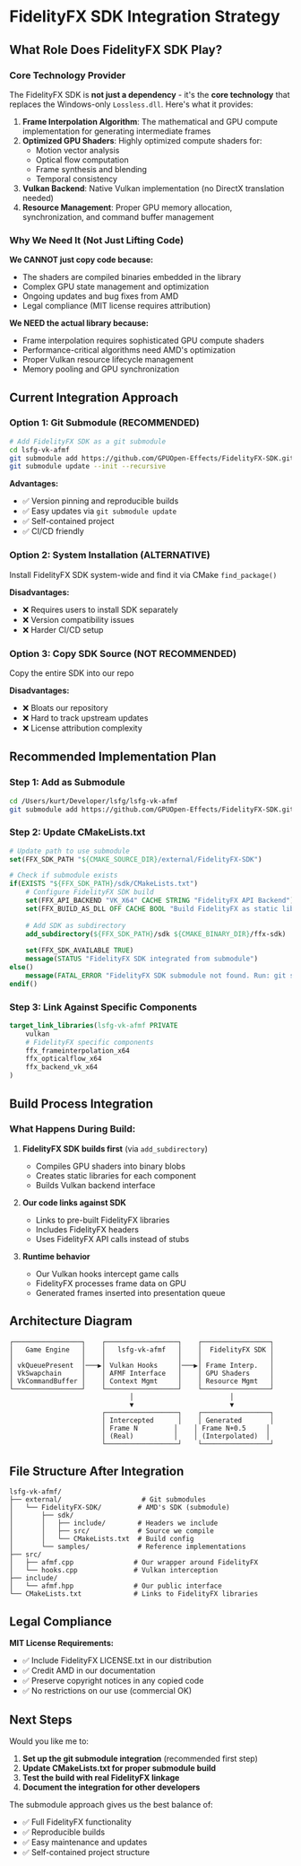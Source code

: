 # FidelityFX SDK Integration Strategy

## What Role Does FidelityFX SDK Play?

### Core Technology Provider
The FidelityFX SDK is **not just a dependency** - it's the **core technology** that replaces the Windows-only `Lossless.dll`. Here's what it provides:

1. **Frame Interpolation Algorithm**: The mathematical and GPU compute implementation for generating intermediate frames
2. **Optimized GPU Shaders**: Highly optimized compute shaders for:
   - Motion vector analysis
   - Optical flow computation
   - Frame synthesis and blending
   - Temporal consistency
3. **Vulkan Backend**: Native Vulkan implementation (no DirectX translation needed)
4. **Resource Management**: Proper GPU memory allocation, synchronization, and command buffer management

### Why We Need It (Not Just Lifting Code)

**We CANNOT just copy code because:**
- The shaders are compiled binaries embedded in the library
- Complex GPU state management and optimization
- Ongoing updates and bug fixes from AMD
- Legal compliance (MIT license requires attribution)

**We NEED the actual library because:**
- Frame interpolation requires sophisticated GPU compute shaders
- Performance-critical algorithms need AMD's optimization
- Proper Vulkan resource lifecycle management
- Memory pooling and GPU synchronization

## Current Integration Approach

### Option 1: Git Submodule (RECOMMENDED)
```bash
# Add FidelityFX SDK as a git submodule
cd lsfg-vk-afmf
git submodule add https://github.com/GPUOpen-Effects/FidelityFX-SDK.git external/FidelityFX-SDK
git submodule update --init --recursive
```

**Advantages:**
- ✅ Version pinning and reproducible builds
- ✅ Easy updates via `git submodule update`
- ✅ Self-contained project
- ✅ CI/CD friendly

### Option 2: System Installation (ALTERNATIVE)
Install FidelityFX SDK system-wide and find it via CMake `find_package()`

**Disadvantages:**
- ❌ Requires users to install SDK separately
- ❌ Version compatibility issues
- ❌ Harder CI/CD setup

### Option 3: Copy SDK Source (NOT RECOMMENDED)
Copy the entire SDK into our repo

**Disadvantages:**
- ❌ Bloats our repository
- ❌ Hard to track upstream updates
- ❌ License attribution complexity

## Recommended Implementation Plan

### Step 1: Add as Submodule
```bash
cd /Users/kurt/Developer/lsfg/lsfg-vk-afmf
git submodule add https://github.com/GPUOpen-Effects/FidelityFX-SDK.git external/FidelityFX-SDK
```

### Step 2: Update CMakeLists.txt
```cmake
# Update path to use submodule
set(FFX_SDK_PATH "${CMAKE_SOURCE_DIR}/external/FidelityFX-SDK")

# Check if submodule exists
if(EXISTS "${FFX_SDK_PATH}/sdk/CMakeLists.txt")
    # Configure FidelityFX SDK build
    set(FFX_API_BACKEND "VK_X64" CACHE STRING "FidelityFX API Backend")
    set(FFX_BUILD_AS_DLL OFF CACHE BOOL "Build FidelityFX as static lib")
    
    # Add SDK as subdirectory
    add_subdirectory(${FFX_SDK_PATH}/sdk ${CMAKE_BINARY_DIR}/ffx-sdk)
    
    set(FFX_SDK_AVAILABLE TRUE)
    message(STATUS "FidelityFX SDK integrated from submodule")
else()
    message(FATAL_ERROR "FidelityFX SDK submodule not found. Run: git submodule update --init")
endif()
```

### Step 3: Link Against Specific Components
```cmake
target_link_libraries(lsfg-vk-afmf PRIVATE
    vulkan
    # FidelityFX specific components
    ffx_frameinterpolation_x64
    ffx_opticalflow_x64  
    ffx_backend_vk_x64
)
```

## Build Process Integration

### What Happens During Build:
1. **FidelityFX SDK builds first** (via `add_subdirectory`)
   - Compiles GPU shaders into binary blobs
   - Creates static libraries for each component
   - Builds Vulkan backend interface

2. **Our code links against SDK**
   - Links to pre-built FidelityFX libraries
   - Includes FidelityFX headers
   - Uses FidelityFX API calls instead of stubs

3. **Runtime behavior**
   - Our Vulkan hooks intercept game calls
   - FidelityFX processes frame data on GPU
   - Generated frames inserted into presentation queue

## Architecture Diagram

```
┌─────────────────┐    ┌──────────────────┐    ┌─────────────────┐
│   Game Engine   │    │   lsfg-vk-afmf   │    │  FidelityFX SDK │
│                 │    │                  │    │                 │
│ vkQueuePresent  │───▶│ Vulkan Hooks     │───▶│ Frame Interp.   │
│ VkSwapchain     │    │ AFMF Interface   │    │ GPU Shaders     │
│ VkCommandBuffer │    │ Context Mgmt     │    │ Resource Mgmt   │
└─────────────────┘    └──────────────────┘    └─────────────────┘
                              │                        │
                              ▼                        ▼
                       ┌──────────────────┐    ┌─────────────────┐
                       │ Intercepted      │    │ Generated       │
                       │ Frame N         │    │ Frame N+0.5     │
                       │ (Real)          │    │ (Interpolated)  │
                       └──────────────────┘    └─────────────────┘
```

## File Structure After Integration

```
lsfg-vk-afmf/
├── external/                    # Git submodules
│   └── FidelityFX-SDK/         # AMD's SDK (submodule)
│       ├── sdk/
│       │   ├── include/        # Headers we include
│       │   ├── src/            # Source we compile
│       │   └── CMakeLists.txt  # Build config
│       └── samples/            # Reference implementations
├── src/
│   ├── afmf.cpp               # Our wrapper around FidelityFX
│   └── hooks.cpp              # Vulkan interception
├── include/
│   └── afmf.hpp               # Our public interface
└── CMakeLists.txt             # Links to FidelityFX libraries
```

## Legal Compliance

**MIT License Requirements:**
- ✅ Include FidelityFX LICENSE.txt in our distribution
- ✅ Credit AMD in our documentation  
- ✅ Preserve copyright notices in any copied code
- ✅ No restrictions on our use (commercial OK)

## Next Steps

Would you like me to:

1. **Set up the git submodule integration** (recommended first step)
2. **Update CMakeLists.txt for proper submodule build**
3. **Test the build with real FidelityFX linkage**
4. **Document the integration for other developers**

The submodule approach gives us the best balance of:
- ✅ Full FidelityFX functionality
- ✅ Reproducible builds
- ✅ Easy maintenance and updates
- ✅ Self-contained project structure

